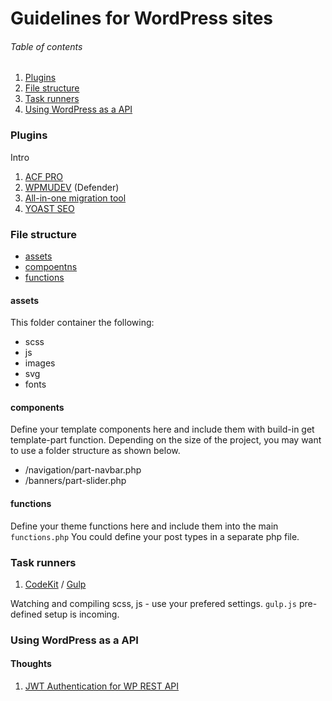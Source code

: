 # Guidelines for WordPress sites


###### Table of contents
1. [Plugins](#plugins)
2. [File structure](#file-structure)
3. [Task runners](#task-runners)
4. [Using WordPress as a API](#using-wordpress-as-a-api)


### Plugins
Intro

1. [ACF PRO](https://www.advancedcustomfields.com)
2. [WPMUDEV](https://premium.wpmudev.org/) (Defender)
3. [All-in-one migration tool](https://da.wordpress.org/plugins/all-in-one-wp-migration)
4. [YOAST SEO](https://da.wordpress.org/plugins/wordpress-seo/)


### File structure
- [assets](#assets)
- [compoentns](#components)
- [functions](#functions)


#### assets
This folder container the following:
- scss
- js
- images
- svg
- fonts

#### components
Define your template components here and include them with build-in get template-part function.
Depending on the size of the project, you may want to use a folder structure as shown below.

- /navigation/part-navbar.php
- /banners/part-slider.php

#### functions
Define your theme functions here and include them into the main `functions.php`
You could define your post types in a separate php file.

### Task runners
1. [CodeKit](https://codekitapp.com/) / [Gulp](https://gulpjs.com/)

Watching and compiling scss, js - use your prefered settings.
`gulp.js` pre-defined setup is incoming.


### Using WordPress as a API

#### Thoughts

1. [JWT Authentication for WP REST API](https://da.wordpress.org/plugins/jwt-authentication-for-wp-rest-api/)